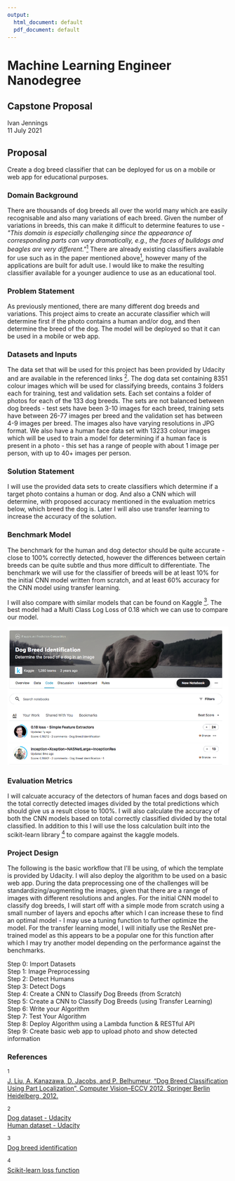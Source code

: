 ```yaml
---
output:
  html_document: default
  pdf_document: default
---
```

# Machine Learning Engineer Nanodegree
## Capstone Proposal
Ivan Jennings\
11 July 2021

## Proposal
Create a dog breed classifier that can be deployed for us on a mobile or web app for educational purposes.

### Domain Background
There are thousands of dog breeds all over the world many which are easily recognisable and also many variations of each breed. Given the number of variations in breeds, this can make it difficult to determine features to use - *"This domain is especially challenging since the appearance of corresponding parts can vary dramatically, e.g., the faces of bulldogs and beagles are very different."*[<sup>1</sup>](#references) There are already existing classifiers available for use such as in the paper mentioned above[<sup>1</sup>](#references), however many of the applications are built for adult use. I would like to make the resulting classifier available for a younger audience to use as an educational tool.


### Problem Statement
As previously mentioned, there are many different dog breeds and variations. This project aims to create an accurate classifier which will determine first if the photo contains a human and/or dog, and then determine the breed of the dog. The model will be deployed so that it can be used in a mobile or web app.

### Datasets and Inputs
The data set that will be used for this project has been provided by Udacity and are available in the referenced links [<sup>2</sup>](#references). The dog data set containing 8351 colour images which will be used for classifying breeds, contains 3 folders each for training, test and validation sets. Each set contains a folder of photos for each of the 133 dog breeds. The sets are not balanced between dog breeds - test sets have been 3-10 images for each breed, training sets have between 26-77 images per breed and the validation set has between 4-9 images per breed. The images also have varying resolutions in JPG format. We also have a human face data set with 13233 colour images which will be used to train a model for determining if a human face is present in a photo - this set has a range of people with about 1 image per person, with up to 40+ images per person.

### Solution Statement
I will use the provided data sets to create classifiers which determine if a target photo contains a human or dog. And also a CNN which will determine, with proposed accuracy mentioned in the evaluation metrics below, which breed the dog is. Later I will also use transfer learning to increase the accuracy of the solution.

### Benchmark Model
The benchmark for the human and dog detector should be quite accurate - close to 100% correctly detected, however the differences between certain breeds can be quite subtle and thus more difficult to differentiate. The benchmark we will use for the classifier of breeds will be at least 10% for the initial CNN model written from scratch, and at least 60% accuracy for the CNN model using transfer learning. 

I will also compare with similar models that can be found on Kaggle [<sup>3</sup>](#references). The best model had a Multi Class Log Loss of 0.18 which we can use to compare our model.

![](images/screenshot_kaggle.png)

### Evaluation Metrics
I will calcuate accuracy of the detectors of human faces and dogs based on the total correctly detected images divided by the total predictions which should give us a result close to 100%. I will also calculate the accuracy of both the CNN models based on total correctly classified divided by the total classified. In addition to this I will use the loss calculation built into the scikit-learn library [<sup>4</sup>](#references) to compare against the kaggle models.

### Project Design

The following is the basic workflow that I'll be using, of which the template is provided by Udacity. I will also deploy the algorithm to be used on a basic web app. During the data preprocessing one of the challenges will be standardizing/augmenting the images, given that there are a range of images with different resolutions and angles. For the initial CNN model to classify dog breeds, I will start off with a simple mode from scratch using a small number of layers and epochs after which I can increase these to find an optimal model - I may use a tuning function to further optimize the model. For the transfer learning model, I will initially use the ResNet pre-trained model as this appears to be a popular one for this function after which I may try another model depending on the performance against the benchmarks.

Step 0: Import Datasets\
Step 1: Image Preprocessing\
Step 2: Detect Humans\
Step 3: Detect Dogs\
Step 4: Create a CNN to Classify Dog Breeds (from Scratch)\
Step 5: Create a CNN to Classify Dog Breeds (using Transfer Learning)\
Step 6: Write your Algorithm\
Step 7: Test Your Algorithm\
Step 8: Deploy Algorithm using a Lambda function & RESTful API\
Step 9: Create basic web app to upload photo and show detected information

### References
<a name="references"></a>

<sup>1</sup>\
[J. Liu, A. Kanazawa, D. Jacobs, and P. Belhumeur, “Dog Breed Classification Using Part Localization”, Computer Vision–ECCV 2012. Springer Berlin Heidelberg, 2012.](https://link.springer.com/chapter/10.1007/978-3-642-33718-5_13)

<sup>2</sup>\
[Dog dataset - Udacity](https://s3-us-west-1.amazonaws.com/udacity-aind/dog-project/dogImages.zip)\
[Human dataset - Udacity](http://vis-www.cs.umass.edu/lfw/lfw.tgz)

<sup>3</sup>\
[Dog breed identification](https://www.kaggle.com/c/dog-breed-identification/code)

<sup>4</sup>\
[Scikit-learn loss function](https://scikit-learn.org/stable/modules/generated/sklearn.metrics.log_loss.html)
